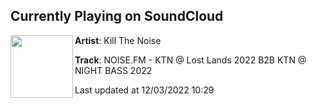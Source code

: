 ## Currently Playing on SoundCloud

[<img align="left" width="100" src="https://i1.sndcdn.com/artworks-MYRaLH52dy3OjcLj-99IzVQ-t500x500.jpg">](https://soundcloud.com/killthenoise/noisefm-ktn-lost-lands-2022-b2b-ktn-night-bass-2022)

**Artist**: Kill The Noise 

**Track**: NOISE.FM - KTN @ Lost Lands 2022 B2B KTN @ NIGHT BASS 2022

Last updated at 12/03/2022 10:29
